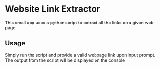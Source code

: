 # Website Link Extractor
This small app uses a python script to extract all the links on a given web page

## Usage
Simply run the script and provide a valid webpage link upon input prompt. The output from the script will be displayed on the console
